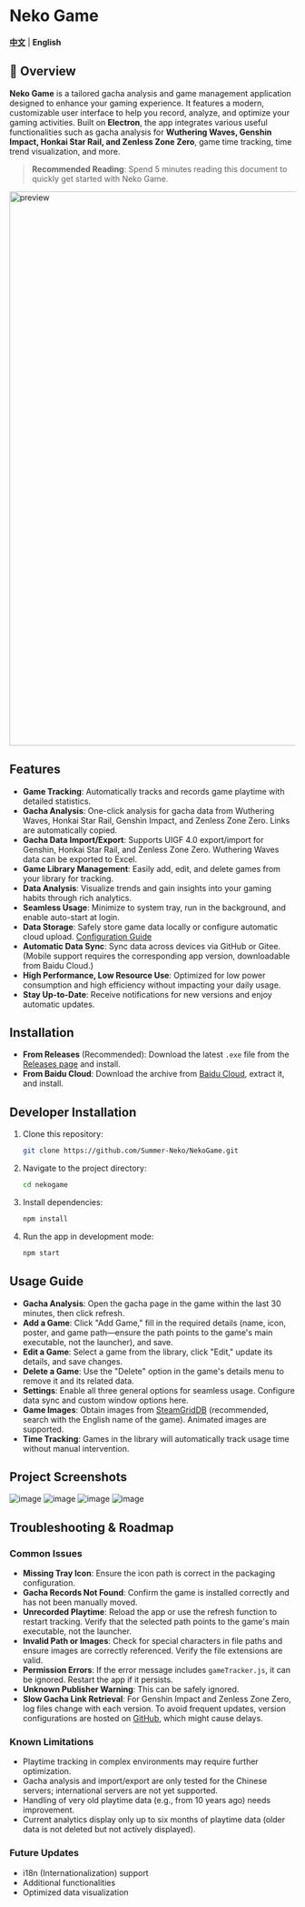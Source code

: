 # Neko Game

**[中文](README.md)** | **English**

## 📝 Overview

**Neko Game** is a tailored gacha analysis and game management application designed to enhance your gaming experience. It features a modern, customizable user interface to help you record, analyze, and optimize your gaming activities. Built on **Electron**, the app integrates various useful functionalities such as gacha analysis for **Wuthering Waves, Genshin Impact, Honkai Star Rail, and Zenless Zone Zero**, game time tracking, time trend visualization, and more.

> **Recommended Reading**: Spend 5 minutes reading this document to quickly get started with Neko Game.

<img width="974" alt="preview" src="https://github.com/user-attachments/assets/02593354-a4c5-4a41-89fe-e0f51591fc13">

## Features
- **Game Tracking**: Automatically tracks and records game playtime with detailed statistics.
- **Gacha Analysis**: One-click analysis for gacha data from Wuthering Waves, Honkai Star Rail, Genshin Impact, and Zenless Zone Zero. Links are automatically copied.
- **Gacha Data Import/Export**: Supports UIGF 4.0 export/import for Genshin, Honkai Star Rail, and Zenless Zone Zero. Wuthering Waves data can be exported to Excel.
- **Game Library Management**: Easily add, edit, and delete games from your library for tracking.
- **Data Analysis**: Visualize trends and gain insights into your gaming habits through rich analytics.
- **Seamless Usage**: Minimize to system tray, run in the background, and enable auto-start at login.
- **Data Storage**: Safely store game data locally or configure automatic cloud upload. [Configuration Guide](https://gitee.com/sunmmerneko/utils/blob/master/info/infoTips.md)
- **Automatic Data Sync**: Sync data across devices via GitHub or Gitee. (Mobile support requires the corresponding app version, downloadable from Baidu Cloud.)
- **High Performance, Low Resource Use**: Optimized for low power consumption and high efficiency without impacting your daily usage.
- **Stay Up-to-Date**: Receive notifications for new versions and enjoy automatic updates.

## Installation
- **From Releases** (Recommended): Download the latest `.exe` file from the [Releases page](https://github.com/Summer-Neko/NekoGame/releases) and install.
- **From Baidu Cloud**: Download the archive from [Baidu Cloud](https://pan.baidu.com/s/13IdCeOVPxHfxVpq2vO_8kw?pwd=4l1a), extract it, and install.

## Developer Installation
1. Clone this repository:
   ```bash
   git clone https://github.com/Summer-Neko/NekoGame.git
   ```
2. Navigate to the project directory:
   ```bash
   cd nekogame
   ```
3. Install dependencies:
   ```bash
   npm install
   ```
4. Run the app in development mode:
   ```bash
   npm start
   ```

## Usage Guide
- **Gacha Analysis**: Open the gacha page in the game within the last 30 minutes, then click refresh.
- **Add a Game**: Click "Add Game," fill in the required details (name, icon, poster, and game path—ensure the path points to the game's main executable, not the launcher), and save.
- **Edit a Game**: Select a game from the library, click "Edit," update its details, and save changes.
- **Delete a Game**: Use the "Delete" option in the game's details menu to remove it and its related data.
- **Settings**: Enable all three general options for seamless usage. Configure data sync and custom window options here.
- **Game Images**: Obtain images from [SteamGridDB](https://www.steamgriddb.com/) (recommended, search with the English name of the game). Animated images are supported.
- **Time Tracking**: Games in the library will automatically track usage time without manual intervention.

## Project Screenshots
![image](https://github.com/user-attachments/assets/f6dc59a2-a53b-48a4-8c42-cf5c92ca65f2)
![image](https://github.com/user-attachments/assets/8377ee8d-a7e2-4afa-b2ca-d4672d4d268e)
![image](https://github.com/user-attachments/assets/b38468b8-1dee-44ea-8948-8fb78e989989)
![image](https://github.com/user-attachments/assets/19805a17-c749-4c96-973c-49cd2c185a33)

## Troubleshooting & Roadmap
### Common Issues
- **Missing Tray Icon**: Ensure the icon path is correct in the packaging configuration.
- **Gacha Records Not Found**: Confirm the game is installed correctly and has not been manually moved.
- **Unrecorded Playtime**: Reload the app or use the refresh function to restart tracking. Verify that the selected path points to the game's main executable, not the launcher.
- **Invalid Path or Images**: Check for special characters in file paths and ensure images are correctly referenced. Verify the file extensions are valid.
- **Permission Errors**: If the error message includes `gameTracker.js`, it can be ignored. Restart the app if it persists.
- **Unknown Publisher Warning**: This can be safely ignored.
- **Slow Gacha Link Retrieval**: For Genshin Impact and Zenless Zone Zero, log files change with each version. To avoid frequent updates, version configurations are hosted on [GitHub](https://github.com/Summer-Neko/utils/blob/main/GetUrl/version-Genshin.json), which might cause delays.

### Known Limitations
- Playtime tracking in complex environments may require further optimization.
- Gacha analysis and import/export are only tested for the Chinese servers; international servers are not yet supported.
- Handling of very old playtime data (e.g., from 10 years ago) needs improvement.
- Current analytics display only up to six months of playtime data (older data is not deleted but not actively displayed).

### Future Updates
- i18n (Internationalization) support
- Additional functionalities
- Optimized data visualization
